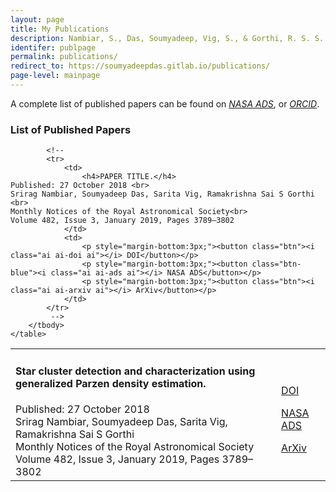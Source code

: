 ```yaml
---
layout: page
title: My Publications
description: Nambiar, S., Das, Soumyadeep, Vig, S., & Gorthi, R. S. S. (2019). Star cluster detection and characterization using generalized Parzen density estimation. MNRAS.
identifer: publpage
permalink: publications/
redirect_to: https://soumyadeepdas.gitlab.io/publications/
page-level: mainpage
---
```


A complete list of published papers can be found on
<a  href="{{ 'https://ui.adsabs.harvard.edu/search/p_=0&q=orcid%3A0000-0002-3493-6638&sort=date%20desc%2C%20bibcode%20desc' | absolute_url }}" target="_blank" rel="noopener noreferrer" ><i class="ai ai-ads">NASA ADS</i></a>, or <a href="{{ 'https://orcid.org/0000-0002-3493-6638' | absolute_url }}" target="_blank" rel="noopener noreferrer"><i class="ai ai-orcid">ORCID</i></a>.

<h3>List of Published Papers</h3>
<div class="table-wrapper">
    <table>
        <tbody>
            <tr>
                <td>
                    <h4>Star cluster detection and characterization using generalized Parzen density estimation.</h4>
    Published: 27 October 2018 <br>
    Srirag Nambiar, Soumyadeep Das, Sarita Vig, Ramakrishna Sai S Gorthi <br>
    Monthly Notices of the Royal Astronomical Society<br>
    Volume 482, Issue 3, January 2019, Pages 3789–3802
                </td>
                <td>
                    <p style="margin-bottom:0px;"><a href="{{ 'https://doi.org/10.1093/mnras/sty2851' | absolute_url }}" target="_blank" rel="noopener noreferrer" class="button fit">DOI</a></p>
                    <p style="margin-bottom:0px;"><a href="{{ 'https://ui.adsabs.harvard.edu/abs/2019MNRAS.482.3789N/abstract'  | absolute_url }}" target="_blank"  rel="noopener noreferrer" class="button fit">NASA ADS</a></p>
                    <p style="margin-bottom:0px;"><a href="{{ 'https://arxiv.org/abs/1810.11879'  | absolute_url }}" target="_blank" rel="noopener noreferrer"  class="button fit">ArXiv</a></p>
                </td>
            </tr>

            <!-- 
            <tr>
                <td>
                    <h4>PAPER TITLE.</h4>
    Published: 27 October 2018 <br>
    Srirag Nambiar, Soumyadeep Das, Sarita Vig, Ramakrishna Sai S Gorthi <br>
    Monthly Notices of the Royal Astronomical Society<br>
    Volume 482, Issue 3, January 2019, Pages 3789–3802
                </td>
                <td>
                    <p style="margin-bottom:3px;"><button class="btn"><i class="ai ai-doi ai"></i> DOI</button></p>
                    <p style="margin-bottom:3px;"><button class="btn-blue"><i class="ai ai-ads ai"></i> NASA ADS</button></p>
                    <p style="margin-bottom:3px;"><button class="btn"><i class="ai ai-arxiv ai"></i> ArXiv</button></p>
                </td>
            </tr>
             -->
        </tbody>
    </table>
</div>
